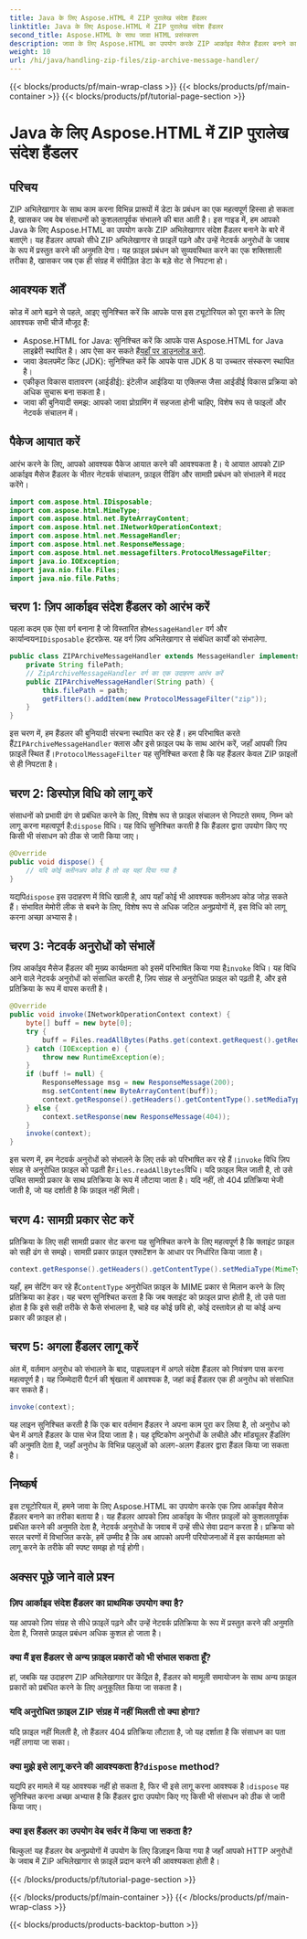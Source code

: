 ```yaml
---
title: Java के लिए Aspose.HTML में ZIP पुरालेख संदेश हैंडलर
linktitle: Java के लिए Aspose.HTML में ZIP पुरालेख संदेश हैंडलर
second_title: Aspose.HTML के साथ जावा HTML प्रसंस्करण
description: जावा के लिए Aspose.HTML का उपयोग करके ZIP आर्काइव मैसेज हैंडलर बनाने का तरीका जानें। यह गाइड आपको ZIP आर्काइव से फ़ाइलों को कुशलतापूर्वक प्रबंधित करने और सेवा देने में मदद करने के लिए प्रत्येक चरण को विभाजित करता है।
weight: 10
url: /hi/java/handling-zip-files/zip-archive-message-handler/
---
```


{{< blocks/products/pf/main-wrap-class >}}
{{< blocks/products/pf/main-container >}}
{{< blocks/products/pf/tutorial-page-section >}}

# Java के लिए Aspose.HTML में ZIP पुरालेख संदेश हैंडलर

## परिचय
ZIP अभिलेखागार के साथ काम करना विभिन्न प्रारूपों में डेटा के प्रबंधन का एक महत्वपूर्ण हिस्सा हो सकता है, खासकर जब वेब संसाधनों को कुशलतापूर्वक संभालने की बात आती है। इस गाइड में, हम आपको Java के लिए Aspose.HTML का उपयोग करके ZIP अभिलेखागार संदेश हैंडलर बनाने के बारे में बताएंगे। यह हैंडलर आपको सीधे ZIP अभिलेखागार से फ़ाइलें पढ़ने और उन्हें नेटवर्क अनुरोधों के जवाब के रूप में प्रस्तुत करने की अनुमति देगा। यह फ़ाइल प्रबंधन को सुव्यवस्थित करने का एक शक्तिशाली तरीका है, खासकर जब एक ही संग्रह में संपीड़ित डेटा के बड़े सेट से निपटना हो।
## आवश्यक शर्तें
कोड में आगे बढ़ने से पहले, आइए सुनिश्चित करें कि आपके पास इस ट्यूटोरियल को पूरा करने के लिए आवश्यक सभी चीजें मौजूद हैं:
-  Aspose.HTML for Java: सुनिश्चित करें कि आपके पास Aspose.HTML for Java लाइब्रेरी स्थापित है। आप ऐसा कर सकते हैं[यहाँ पर डाउनलोड करो](https://releases.aspose.com/html/java/).
- जावा डेवलपमेंट किट (JDK): सुनिश्चित करें कि आपके पास JDK 8 या उच्चतर संस्करण स्थापित है।
- एकीकृत विकास वातावरण (आईडीई): इंटेलीज आईडिया या एक्लिप्स जैसा आईडीई विकास प्रक्रिया को अधिक सुचारू बना सकता है।
- जावा की बुनियादी समझ: आपको जावा प्रोग्रामिंग में सहजता होनी चाहिए, विशेष रूप से फाइलों और नेटवर्क संचालन में।

## पैकेज आयात करें
आरंभ करने के लिए, आपको आवश्यक पैकेज आयात करने की आवश्यकता है। ये आयात आपको ZIP आर्काइव मैसेज हैंडलर के भीतर नेटवर्क संचालन, फ़ाइल रीडिंग और सामग्री प्रबंधन को संभालने में मदद करेंगे।
```java
import com.aspose.html.IDisposable;
import com.aspose.html.MimeType;
import com.aspose.html.net.ByteArrayContent;
import com.aspose.html.net.INetworkOperationContext;
import com.aspose.html.net.MessageHandler;
import com.aspose.html.net.ResponseMessage;
import com.aspose.html.net.messagefilters.ProtocolMessageFilter;
import java.io.IOException;
import java.nio.file.Files;
import java.nio.file.Paths;
```
## चरण 1: ज़िप आर्काइव संदेश हैंडलर को आरंभ करें
 पहला कदम एक ऐसा वर्ग बनाना है जो विस्तारित हो`MessageHandler` वर्ग और कार्यान्वयन`IDisposable` इंटरफ़ेस. यह वर्ग ज़िप अभिलेखागार से संबंधित कार्यों को संभालेगा.

```java
public class ZIPArchiveMessageHandler extends MessageHandler implements IDisposable {
    private String filePath;
    // ZipArchiveMessageHandler वर्ग का एक उदाहरण आरंभ करें
    public ZIPArchiveMessageHandler(String path) {
        this.filePath = path;
        getFilters().addItem(new ProtocolMessageFilter("zip"));
    }
}
```

 इस चरण में, हम हैंडलर की बुनियादी संरचना स्थापित कर रहे हैं। हम परिभाषित करते हैं`ZIPArchiveMessageHandler` क्लास और इसे फ़ाइल पथ के साथ आरंभ करें, जहाँ आपकी ज़िप फ़ाइलें स्थित हैं।`ProtocolMessageFilter` यह सुनिश्चित करता है कि यह हैंडलर केवल ZIP फ़ाइलों से ही निपटता है।
## चरण 2: डिस्पोज़ विधि को लागू करें
संसाधनों को प्रभावी ढंग से प्रबंधित करने के लिए, विशेष रूप से फ़ाइल संचालन से निपटते समय, निम्न को लागू करना महत्वपूर्ण है:`dispose` विधि। यह विधि सुनिश्चित करती है कि हैंडलर द्वारा उपयोग किए गए किसी भी संसाधन को ठीक से जारी किया जाए।

```java
@Override
public void dispose() {
    // यदि कोई क्लीनअप कोड है तो वह यहां दिया गया है
}
```

 यद्यपि`dispose` इस उदाहरण में विधि खाली है, आप यहाँ कोई भी आवश्यक क्लीनअप कोड जोड़ सकते हैं। संभावित मेमोरी लीक से बचने के लिए, विशेष रूप से अधिक जटिल अनुप्रयोगों में, इस विधि को लागू करना अच्छा अभ्यास है।
## चरण 3: नेटवर्क अनुरोधों को संभालें
 ज़िप आर्काइव मैसेज हैंडलर की मुख्य कार्यक्षमता को इसमें परिभाषित किया गया है`invoke` विधि। यह विधि आने वाले नेटवर्क अनुरोधों को संसाधित करती है, ज़िप संग्रह से अनुरोधित फ़ाइल को पढ़ती है, और इसे प्रतिक्रिया के रूप में वापस करती है।

```java
@Override
public void invoke(INetworkOperationContext context) {
    byte[] buff = new byte[0];
    try {
        buff = Files.readAllBytes(Paths.get(context.getRequest().getRequestUri().getPathname().trim()));
    } catch (IOException e) {
        throw new RuntimeException(e);
    }
    if (buff != null) {
        ResponseMessage msg = new ResponseMessage(200);
        msg.setContent(new ByteArrayContent(buff));
        context.getResponse().getHeaders().getContentType().setMediaType(MimeType.fromFileExtension(context.getRequest().getRequestUri().getPathname()));
    } else {
        context.setResponse(new ResponseMessage(404));
    }
    invoke(context);
}
```

 इस चरण में, हम नेटवर्क अनुरोधों को संभालने के लिए तर्क को परिभाषित कर रहे हैं।`invoke` विधि ज़िप संग्रह से अनुरोधित फ़ाइल को पढ़ती है`Files.readAllBytes`विधि। यदि फ़ाइल मिल जाती है, तो उसे उचित सामग्री प्रकार के साथ प्रतिक्रिया के रूप में लौटाया जाता है। यदि नहीं, तो 404 प्रतिक्रिया भेजी जाती है, जो यह दर्शाती है कि फ़ाइल नहीं मिली।
## चरण 4: सामग्री प्रकार सेट करें
प्रतिक्रिया के लिए सही सामग्री प्रकार सेट करना यह सुनिश्चित करने के लिए महत्वपूर्ण है कि क्लाइंट फ़ाइल को सही ढंग से समझे। सामग्री प्रकार फ़ाइल एक्सटेंशन के आधार पर निर्धारित किया जाता है।

```java
context.getResponse().getHeaders().getContentType().setMediaType(MimeType.fromFileExtension(context.getRequest().getRequestUri().getPathname()));
```

 यहाँ, हम सेटिंग कर रहे हैं`ContentType` अनुरोधित फ़ाइल के MIME प्रकार से मिलान करने के लिए प्रतिक्रिया का हेडर। यह चरण सुनिश्चित करता है कि जब क्लाइंट को फ़ाइल प्राप्त होती है, तो उसे पता होता है कि इसे सही तरीके से कैसे संभालना है, चाहे वह कोई छवि हो, कोई दस्तावेज़ हो या कोई अन्य प्रकार की फ़ाइल हो।
## चरण 5: अगला हैंडलर लागू करें
अंत में, वर्तमान अनुरोध को संभालने के बाद, पाइपलाइन में अगले संदेश हैंडलर को नियंत्रण पास करना महत्वपूर्ण है। यह जिम्मेदारी पैटर्न की श्रृंखला में आवश्यक है, जहां कई हैंडलर एक ही अनुरोध को संसाधित कर सकते हैं।

```java
invoke(context);
```

यह लाइन सुनिश्चित करती है कि एक बार वर्तमान हैंडलर ने अपना काम पूरा कर लिया है, तो अनुरोध को चेन में अगले हैंडलर के पास भेज दिया जाता है। यह दृष्टिकोण अनुरोधों के लचीले और मॉड्यूलर हैंडलिंग की अनुमति देता है, जहाँ अनुरोध के विभिन्न पहलुओं को अलग-अलग हैंडलर द्वारा हैंडल किया जा सकता है।

## निष्कर्ष
इस ट्यूटोरियल में, हमने जावा के लिए Aspose.HTML का उपयोग करके एक ज़िप आर्काइव मैसेज हैंडलर बनाने का तरीका बताया है। यह हैंडलर आपको ज़िप आर्काइव के भीतर फ़ाइलों को कुशलतापूर्वक प्रबंधित करने की अनुमति देता है, नेटवर्क अनुरोधों के जवाब में उन्हें सीधे सेवा प्रदान करता है। प्रक्रिया को सरल चरणों में विभाजित करके, हमें उम्मीद है कि अब आपको अपनी परियोजनाओं में इस कार्यक्षमता को लागू करने के तरीके की स्पष्ट समझ हो गई होगी।
## अक्सर पूछे जाने वाले प्रश्न
### ज़िप आर्काइव संदेश हैंडलर का प्राथमिक उपयोग क्या है?  
यह आपको ज़िप संग्रह से सीधे फ़ाइलें पढ़ने और उन्हें नेटवर्क प्रतिक्रिया के रूप में प्रस्तुत करने की अनुमति देता है, जिससे फ़ाइल प्रबंधन अधिक कुशल हो जाता है।
### क्या मैं इस हैंडलर से अन्य फ़ाइल प्रकारों को भी संभाल सकता हूँ?  
हां, जबकि यह उदाहरण ZIP अभिलेखागार पर केंद्रित है, हैंडलर को मामूली समायोजन के साथ अन्य फ़ाइल प्रकारों को प्रबंधित करने के लिए अनुकूलित किया जा सकता है।
### यदि अनुरोधित फ़ाइल ZIP संग्रह में नहीं मिलती तो क्या होगा?  
यदि फ़ाइल नहीं मिलती है, तो हैंडलर 404 प्रतिक्रिया लौटाता है, जो यह दर्शाता है कि संसाधन का पता नहीं लगाया जा सका।
###  क्या मुझे इसे लागू करने की आवश्यकता है?`dispose` method?  
 यद्यपि हर मामले में यह आवश्यक नहीं हो सकता है, फिर भी इसे लागू करना आवश्यक है।`dispose` यह सुनिश्चित करना अच्छा अभ्यास है कि हैंडलर द्वारा उपयोग किए गए किसी भी संसाधन को ठीक से जारी किया जाए।
### क्या इस हैंडलर का उपयोग वेब सर्वर में किया जा सकता है?  
बिल्कुल! यह हैंडलर वेब अनुप्रयोगों में उपयोग के लिए डिज़ाइन किया गया है जहाँ आपको HTTP अनुरोधों के जवाब में ZIP अभिलेखागार से फ़ाइलें प्रदान करने की आवश्यकता होती है।

{{< /blocks/products/pf/tutorial-page-section >}}

{{< /blocks/products/pf/main-container >}}
{{< /blocks/products/pf/main-wrap-class >}}

{{< blocks/products/products-backtop-button >}}
